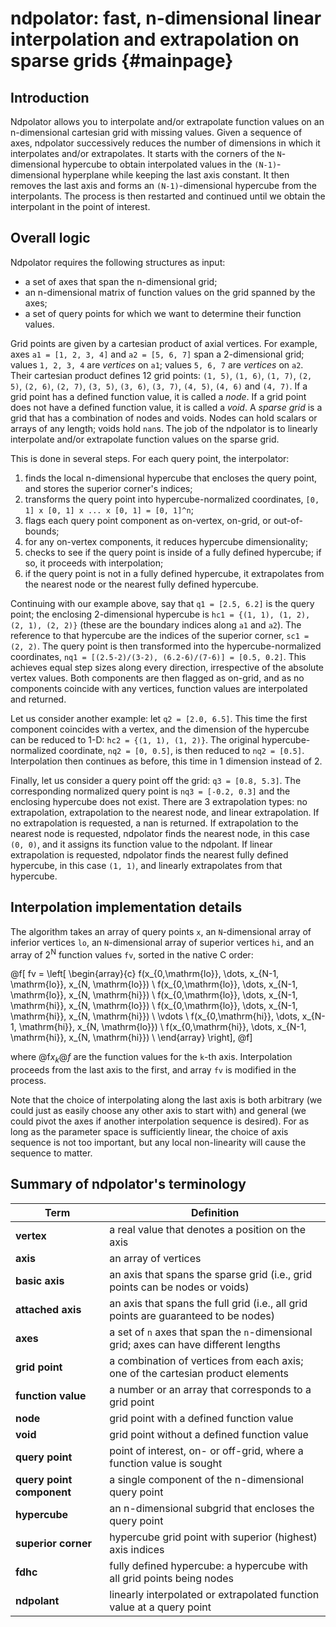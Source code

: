 ndpolator: fast, n-dimensional linear interpolation and extrapolation on sparse grids {#mainpage}
=====================================================================================

Introduction
------------

Ndpolator allows you to interpolate and/or extrapolate function values on an n-dimensional cartesian grid with missing values. Given a sequence of axes, ndpolator successively reduces the number of dimensions in which it interpolates and/or extrapolates. It starts with the corners of the ``N``-dimensional hypercube to obtain interpolated values in the ``(N-1)``-dimensional hyperplane while keeping the last axis constant. It then removes the last axis and forms an ``(N-1)``-dimensional hypercube from the interpolants. The process is then restarted and continued until we obtain the interpolant in the point of interest.

Overall logic
-------------

Ndpolator requires the following structures as input:

* a set of axes that span the n-dimensional grid;
* an n-dimensional matrix of function values on the grid spanned by the axes;
* a set of query points for which we want to determine their function values.

Grid points are given by a cartesian product of axial vertices. For example, axes ``a1 = [1, 2, 3, 4]`` and ``a2 = [5, 6, 7]`` span a 2-dimensional grid; values ``1, 2, 3, 4`` are *vertices* on ``a1``; values ``5, 6, 7`` are *vertices* on ``a2``. Their cartesian product defines 12 grid points: ``(1, 5)``, ``(1, 6)``, ``(1, 7)``, ``(2, 5)``, ``(2, 6)``, ``(2, 7)``, ``(3, 5)``, ``(3, 6)``, ``(3, 7)``, ``(4, 5)``, ``(4, 6)`` and ``(4, 7)``. If a grid point has a defined function value, it is called a *node*. If a grid point does not have a defined function value, it is called a *void*. A *sparse grid* is a grid that has a combination of nodes and voids. Nodes can hold scalars or arrays of any length; voids hold ``nan``s. The job of the ndpolator is to linearly interpolate and/or extrapolate function values on the sparse grid.

This is done in several steps. For each query point, the interpolator:

1. finds the local n-dimensional hypercube that encloses the query point, and stores the superior corner's indices;
2. transforms the query point into hypercube-normalized coordinates, ``[0, 1] x [0, 1] x ... x [0, 1] = [0, 1]^n``;
3. flags each query point component as on-vertex, on-grid, or out-of-bounds;
4. for any on-vertex components, it reduces hypercube dimensionality;
5. checks to see if the query point is inside of a fully defined hypercube; if so, it proceeds with interpolation;
6. if the query point is not in a fully defined hypercube, it extrapolates from the nearest node or the nearest fully defined hypercube.

Continuing with our example above, say that ``q1 = [2.5, 6.2]`` is the query point; the enclosing 2-dimensional hypercube is ``hc1 = {(1, 1), (1, 2), (2, 1), (2, 2)}`` (these are the boundary indices along ``a1`` and ``a2``). The reference to that hypercube are the indices of the superior corner, ``sc1 = (2, 2)``. The query point is then transformed into the hypercube-normalized coordinates, ``nq1 = [(2.5-2)/(3-2), (6.2-6)/(7-6)] = [0.5, 0.2]``. This achieves equal step sizes along every direction, irrespective of the absolute vertex values. Both components are then flagged as on-grid, and as no components coincide with any vertices, function values are interpolated and returned.

Let us consider another example: let ``q2 = [2.0, 6.5]``. This time the first component coincides with a vertex, and the dimension of the hypercube can be reduced to 1-D: ``hc2 = {(1, 1), (1, 2)}``. The original hypercube-normalized coordinate, ``nq2 = [0, 0.5]``, is then reduced to ``nq2 = [0.5]``. Interpolation then continues as before, this time in 1 dimension instead of 2.

Finally, let us consider a query point off the grid: ``q3 = [0.8, 5.3]``. The corresponding normalized query point is ``nq3 = [-0.2, 0.3]`` and the enclosing hypercube does not exist. There are 3 extrapolation types: no extrapolation, extrapolation to the nearest node, and linear extrapolation. If no extrapolation is requested, a nan is returned. If extrapolation to the nearest node is requested, ndpolator finds the nearest node, in this case ``(0, 0)``, and it assigns its function value to the ndpolant. If linear extrapolation is requested, ndpolator finds the nearest fully defined hypercube, in this case ``(1, 1)``, and linearly extrapolates from that hypercube.

Interpolation implementation details
------------------------------------

The algorithm takes an array of query points ``x``, an ``N``-dimensional array of inferior vertices ``lo``, an ``N``-dimensional array of superior vertices ``hi``, and an array of 2<sup>N</sup> function values ``fv``, sorted in the native C order:

@f[
    fv = \left[
        \begin{array}{c}
            f(x_{0,\mathrm{lo}}, \dots, x_{N-1, \mathrm{lo}}, x_{N, \mathrm{lo}}) \\
            f(x_{0,\mathrm{lo}}, \dots, x_{N-1, \mathrm{lo}}, x_{N, \mathrm{hi}}) \\
            f(x_{0,\mathrm{lo}}, \dots, x_{N-1, \mathrm{hi}}, x_{N, \mathrm{lo}}) \\
            f(x_{0,\mathrm{lo}}, \dots, x_{N-1, \mathrm{hi}}, x_{N, \mathrm{hi}}) \\
            \vdots \\
            f(x_{0,\mathrm{hi}}, \dots, x_{N-1, \mathrm{hi}}, x_{N, \mathrm{lo}}) \\
            f(x_{0,\mathrm{hi}}, \dots, x_{N-1, \mathrm{hi}}, x_{N, \mathrm{hi}}) \\
        \end{array}
    \right],
@f]

where @f$x_k@f$ are the function values for the ``k``-th axis. Interpolation proceeds from the last axis to the first, and array ``fv`` is modified in the process.

Note that the choice of interpolating along the last axis is both arbitrary (we could just as easily choose any other axis to start with) and general (we could pivot the axes if another interpolation sequence is desired). For as long as the parameter space is sufficiently linear, the choice of axis sequence is not too important, but any local non-linearity will cause the sequence to matter.

Summary of ndpolator's terminology
----------------------------------

| **Term**                  | **Definition**                                                                            |
| ------------------------- | ----------------------------------------------------------------------------------------- |
| **vertex**                | a real value that denotes a position on the axis                                          |
| **axis**                  | an array of vertices                                                                      |
| **basic axis**            | an axis that spans the sparse grid (i.e., grid points can be nodes or voids)              |
| **attached axis**         | an axis that spans the full grid (i.e., all grid points are guaranteed to be nodes)       |
| **axes**                  | a set of ``n`` axes that span the ``n``-dimensional grid; axes can have different lengths |
| **grid point**            | a combination of vertices from each axis; one of the cartesian product elements           |
| **function value**        | a number or an array that corresponds to a grid point                                     |
| **node**                  | grid point with a defined function value                                                  |
| **void**                  | grid point without a defined function value                                               |
| **query point**           | point of interest, on- or off-grid, where a function value is sought                      |
| **query point component** | a single component of the n-dimensional query point                                       |
| **hypercube**             | an n-dimensional subgrid that encloses the query point                                    |
| **superior corner**       | hypercube grid point with superior (highest) axis indices                                 |
| **fdhc**                  | fully defined hypercube: a hypercube with all grid points being nodes                     |
| **ndpolant**              | linearly interpolated or extrapolated function value at a query point                     |
